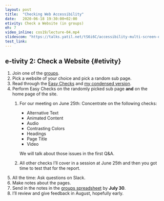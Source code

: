 ```yaml
---
layout: post
title:  "Checking Web Accessibility"
date:   2020-06-18 19:30:00+02:00
etivity: Check a Website (in groups)
eh: 7
video_inline: cos19/lecture-04.mp4
slidescom: "https://talks.yatil.net/tS6i6C/accessibility-multi-screen-design-checking-accessibility"
test_link:
---
```


## e-tivity 2: Check a Website {#etivity}

1. Join one of the [groups][grps].
2. Pick a website of your choice and pick a random sub page.
3. Read through the [Easy Checks][ezycks] and [my condensed version][ytlcks].
4. Perform Easy Checks on the randomly picked sub page **and** on the home page of the site.
   1. For our meeting on June 25th: Concentrate on the following checks:
      
      * Alternative Text
      * Animated Content
      * Audio
      * Contrasting Colors
      * Headings
      * Page Title
      * Video
      
      We will talk about those issues in the first Q&A.
    2. All other checks I’ll cover in a session at June 25th and then you got time to test that for the report.
5. All the time: Ask questions on Slack.
6. Make notes about the pages.
7. Send in the notes in the [groups spreadsheet][grps] by **July 30**.
8. I’ll review and give feedback in August, hopefully early.

[grps]: https://docs.google.com/spreadsheets/d/1akHwPD3eXhs0S3cKAaZthW6mmGAwxqICSoSwsEDt-Rs/edit?usp=sharing
[ezycks]: https://www.w3.org/WAI/test-evaluate/preliminary/
[ytlcks]: https://yatil.net/checks/